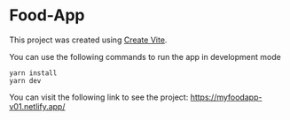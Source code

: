 # Food-App

This project was created using [Create Vite](https://vitejs.dev/guide/).

You can use the following commands to run the app in development mode

```
yarn install
yarn dev
```

You can visit the following link to see the project: https://myfoodapp-v01.netlify.app/
